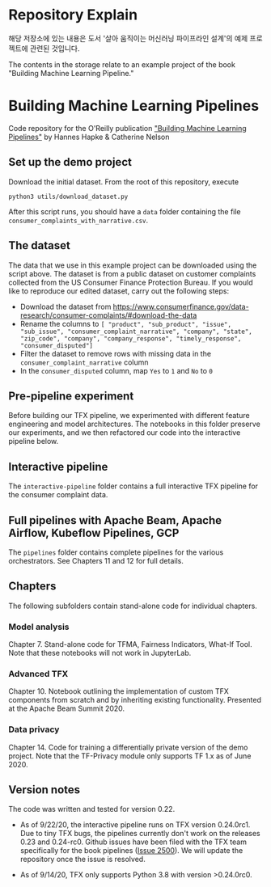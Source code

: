 # Repository Explain

해당 저장소에 있는 내용은 도서 '살아 움직이는 머신러닝 파이프라인 설계'의 예제 프로젝트에 관련된 것입니다.

The contents in the storage relate to an example project of the book "Building Machine Learning Pipeline."


# Building Machine Learning Pipelines

Code repository for the O'Reilly publication ["Building Machine Learning Pipelines"](http://www.buildingmlpipelines.com) by Hannes Hapke &amp; Catherine Nelson

## Set up the demo project

Download the initial dataset. From the root of this repository, execute

```
python3 utils/download_dataset.py
```

After this script runs, you should have a `data` folder containing the file `consumer_complaints_with_narrative.csv`.

## The dataset

The data that we use in this example project can be downloaded using the script above. The dataset is from a public dataset on customer complaints collected from the US Consumer Finance Protection Bureau. If you would like to reproduce our edited dataset, carry out the following steps:

- Download the dataset from https://www.consumerfinance.gov/data-research/consumer-complaints/#download-the-data
- Rename the columns to `[
        "product",
        "sub_product",
        "issue",
        "sub_issue",
        "consumer_complaint_narrative",
        "company",
        "state",
        "zip_code",
        "company",
        "company_response",
        "timely_response",
        "consumer_disputed"]`
- Filter the dataset to remove rows with missing data in the `consumer_complaint_narrative` column
- In the `consumer_disputed` column, map `Yes` to `1` and `No` to `0`


## Pre-pipeline experiment

Before building our TFX pipeline, we experimented with different feature engineering and model architectures. The notebooks in this folder preserve our experiments, and we then refactored our code into the interactive pipeline below.

## Interactive pipeline

The `interactive-pipeline` folder contains a full interactive TFX pipeline for the consumer complaint data.

## Full pipelines with Apache Beam, Apache Airflow, Kubeflow Pipelines, GCP

The `pipelines` folder contains complete pipelines for the various orchestrators. See Chapters 11 and 12 for full details.

## Chapters

The following subfolders contain stand-alone code for individual chapters.

### Model analysis
Chapter 7. Stand-alone code for TFMA, Fairness Indicators, What-If Tool. Note that these notebooks will not work in JupyterLab.

### Advanced TFX
Chapter 10. Notebook outlining the implementation of custom TFX components from scratch and by inheriting existing functionality. Presented at the Apache Beam Summit 2020.

### Data privacy
Chapter 14. Code for training a differentially private version of the demo project. Note that the TF-Privacy module only supports TF 1.x as of June 2020.

## Version notes

The code was written and tested for version 0.22.

- As of 9/22/20, the interactive pipeline runs on TFX version 0.24.0rc1.
Due to tiny TFX bugs, the pipelines currently don't work on the releases 0.23 and 0.24-rc0. Github issues have been filed with the TFX team specifically for the book pipelines ([Issue 2500](https://github.com/tensorflow/tfx/issues/2500#issuecomment-695363847)). We will update the repository once the issue is resolved.

- As of 9/14/20, TFX only supports Python 3.8 with version >0.24.0rc0. 
